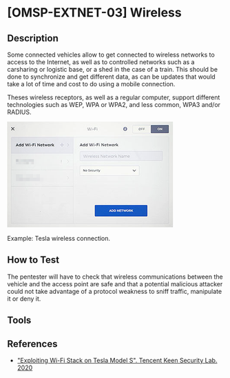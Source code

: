 # [OMSP-EXTNET-03] Wireless
## Description
Some connected vehicles allow to get connected to wireless networks to access to the Internet, as well as to controlled networks such as a carsharing or logistic base, or a shed in the case of a train. This should be done to synchronize and get different data, as can be updates that would take a lot of time and cost to do using a mobile connection.

Theses wireless receptors, as well as a regular computer, support different technologies such as WEP, WPA or WPA2, and less common, WPA3 and/or RADIUS. 

![OMSP](/images/wireless.png)

Example: Tesla wireless connection.

## How to Test
The pentester will have to check that wireless communications between the vehicle and the access point are safe and that a potential malicious attacker could not take advantage of a protocol weakness to sniff traffic, manipulate it or deny it.

## Tools

## References
*	["Exploiting Wi-Fi Stack on Tesla Model S". Tencent Keen Security Lab. 2020](https://keenlab.tencent.com/en/2020/01/02/exploiting-wifi-stack-on-tesla-model-s/)
